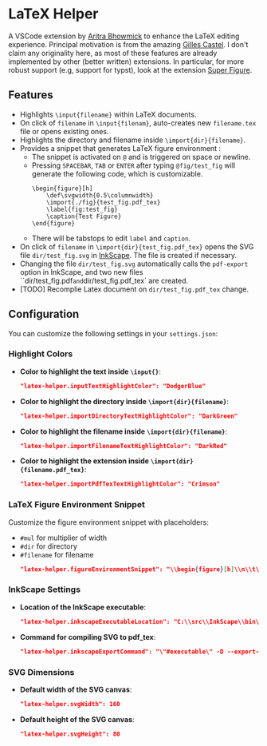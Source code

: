 # LaTeX Helper

A VSCode extension by [Aritra Bhowmick](https://github.com/ChesterXXX) to enhance the LaTeX editing experience. Principal motivation is from the amazing [Gilles Castel](https://castel.dev/). I don't claim any originality here, as most of these features are already implemented by other (better written) extensions. In particular, for more robust support (e.g, support for typst), look at the extension [Super Figure](https://marketplace.visualstudio.com/items?itemName=peterson.super-figure).

## Features

-   Highlights `\input{filename}` within LaTeX documents.
-   On click of `filename` in `\input{filenam}`, auto-creates new `filename.tex` file or opens existing ones.
-   Highlights the directory and filename inside `\import{dir}{filename}`.
-   Provides a snippet that generates LaTeX figure environment :
    -   The snippet is activated on `@` and is triggered on space or newline.
    -   Pressing `SPACEBAR`, `TAB` or `ENTER` after typing `@fig/test_fig` will generate the following code, which is customizable.
        ```
        \begin{figure}[h]
            \def\svgwidth{0.5\columnwidth}
            \import{./fig}{test_fig.pdf_tex}
            \label{fig:test_fig}
            \caption{Test Figure}
        \end{figure}
        ```
    -   There will be tabstops to edit `label` and `caption`.
-   On click of `filename` in `\import{dir}{test_fig.pdf_tex}` opens the SVG file `dir/test_fig.svg` in [InkScape](https://inkscape.org/). The file is created if necessary.
-   Changing the file `dir/test_fig.svg` automatically calls the `pdf-export` option in InkScape, and two new files ``dir/test_fig.pdf` and `dir/test_fig.pdf_tex` are created.
-   [TODO] Recomplie Latex document on `dir/test_fig.pdf_tex` change.

## Configuration

You can customize the following settings in your `settings.json`:

### Highlight Colors

-   **Color to highlight the text inside `\input{}`**:
    ```json
    "latex-helper.inputTextHighlightColor": "DodgerBlue"
    ```
-   **Color to highlight the directory inside `\import{dir}{filename}`**:

    ```json
    "latex-helper.importDirectoryTextHighlightColor": "DarkGreen"
    ```

-   **Color to highlight the filename inside `\import{dir}{filename}`**:

    ```json
    "latex-helper.importFilenameTextHighlightColor": "DarkRed"
    ```

-   **Color to highlight the extension inside `\import{dir}{filename.pdf_tex}`**:
    ```json
    "latex-helper.importPdfTexTextHighlightColor": "Crimson"
    ```

### LaTeX Figure Environment Snippet

Customize the figure environment snippet with placeholders:

-   `#mul` for multiplier of width
-   `#dir` for directory
-   `#filename` for filename
    ```json
    "latex-helper.figureEnvironmentSnippet": "\\begin{figure}[h]\\n\\t\\def\\svgwidth{${1:#mul}\\columnwidth}\\n\\t\\import{#dir}{#filename.pdf_tex}\\n\\t\\label{fig:${2:#filename}}\\n\\t\\caption{${3:Some Figure}}\\n\\end{figure}"
    ```

### InkScape Settings

-   **Location of the InkScape executable**:

    ```json
    "latex-helper.inkscapeExecutableLocation": "C:\\src\\InkScape\\bin\\inkscape.exe"
    ```

-   **Command for compiling SVG to pdf_tex**:
    ```json
    "latex-helper.inkscapeExportCommand": "\"#executable\" -D --export-latex --export-dpi 300 --export-filename=\"#pdf\" \"#svg\""
    ```

### SVG Dimensions

-   **Default width of the SVG canvas**:

    ```json
    "latex-helper.svgWidth": 160
    ```

-   **Default height of the SVG canvas**:
    ```json
    "latex-helper.svgHeight": 80
    ```
